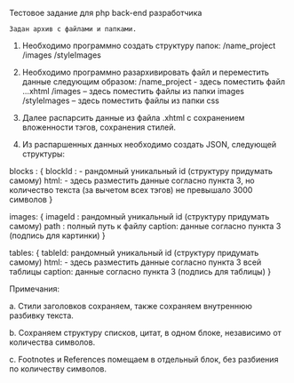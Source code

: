 Тестовое задание для php back-end разработчика

	Задан архив с файлами и папками. 

1. Необходимо программно создать структуру папок:
   /name_project
   /images
   /styleImages
2. Необходимо программно разархивировать файл и переместить данные следующим образом:
   /name_project - здесь поместить файл ...xhtml
   /images – здесь поместить файлы из папки images
   /styleImages – здесь поместить файлы из папки css

3. Далее распарсить данные из файла .xhtml с сохранением вложенности тэгов, сохранения стилей.
4. Из распаршенных данных необходимо создать JSON, следующей структуры:

blocks : {
blockId : - рандомный уникальный id (структуру придумать самому)
html: 		- здесь разместить данные согласно пункта 3, но 					количество текста (за вычетом всех тэгов)  не 						превышало 3000 символов
}

images: {
imageId : рандомный уникальный id (структуру придумать самому)
path : полный путь к файлу
caption: данные согласно пункта 3 (подпись для картинки)
}

tables: {
tableId: рандомный уникальный id (структуру придумать самому)
html: - здесь разместить данные согласно пункта 3 всей таблицы
caption: данные согласно пункта 3 (подпись для таблицы)
}

Примечания:

a. Стили заголовков сохраняем, также сохраняем внутреннюю разбивку текста.

b. Сохраняем структуру списков, цитат,  в одном блоке, независимо от количества символов.

c. Footnotes и References помещаем в отдельный блок, без разбиения по количеству символов. 
